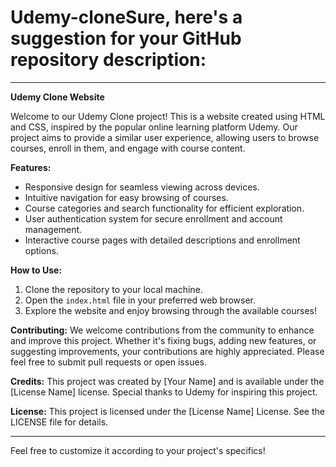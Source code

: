 # Udemy-cloneSure, here's a suggestion for your GitHub repository description:

---

**Udemy Clone Website**

Welcome to our Udemy Clone project! This is a website created using HTML and CSS, inspired by the popular online learning platform Udemy. Our project aims to provide a similar user experience, allowing users to browse courses, enroll in them, and engage with course content.

**Features:**
- Responsive design for seamless viewing across devices.
- Intuitive navigation for easy browsing of courses.
- Course categories and search functionality for efficient exploration.
- User authentication system for secure enrollment and account management.
- Interactive course pages with detailed descriptions and enrollment options.

**How to Use:**
1. Clone the repository to your local machine.
2. Open the `index.html` file in your preferred web browser.
3. Explore the website and enjoy browsing through the available courses!
   
**Contributing:**
We welcome contributions from the community to enhance and improve this project. Whether it's fixing bugs, adding new features, or suggesting improvements, your contributions are highly appreciated. Please feel free to submit pull requests or open issues.

**Credits:**
This project was created by [Your Name] and is available under the [License Name] license. Special thanks to Udemy for inspiring this project.

**License:**
This project is licensed under the [License Name] License. See the LICENSE file for details.

---

Feel free to customize it according to your project's specifics!
